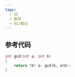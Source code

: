 ```yaml
---
tags:
  - OI
  - 数学
  - OI/数论
---
```

## 参考代码

```cpp
int gcd(int a, int b)
{
	return !b? a: gcd(b, a%b);
}
```

